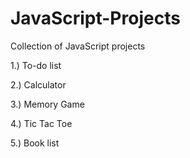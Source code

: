 # JavaScript-Projects
Collection of JavaScript projects 

1.) To-do list 

2.) Calculator

3.) Memory Game

4.) Tic Tac Toe

5.) Book list
